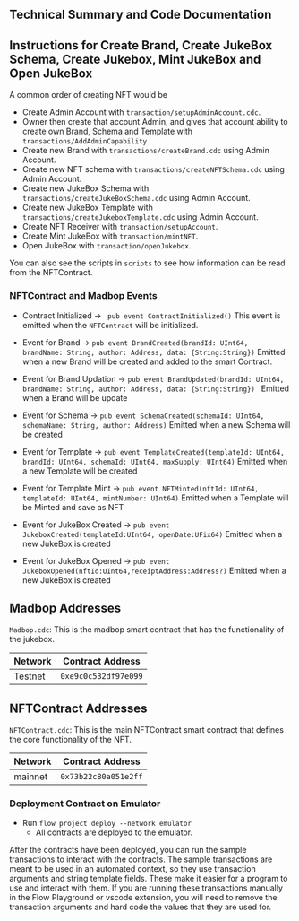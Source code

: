 ## Technical Summary and Code Documentation

## Instructions for Create Brand, Create JukeBox Schema, Create Jukebox, Mint JukeBox and Open JukeBox

A common order of creating NFT would be

- Create Admin Account with `transaction/setupAdminAccount.cdc`.
- Owner then create that account Admin, and gives that account ability to create own Brand, Schema and Template with `transactions/AddAdminCapability`
- Create new Brand with `transactions/createBrand.cdc` using Admin Account.
- Create new NFT schema with `transactions/createNFTSchema.cdc` using Admin Account.
- Create new JukeBox Schema with `transactions/createJukeBoxSchema.cdc` using Admin Account.
- Create new JukeBox Template with `transactions/createJukeboxTemplate.cdc` using Admin Account.
- Create NFT Receiver with `transaction/setupAccount`.
- Create Mint JukeBox with `transaction/mintNFT`.
- Open JukeBox with `transaction/openJukebox`.

You can also see the scripts in `scripts` to see how information
can be read from the NFTContract.

### NFTContract and Madbop Events

- Contract Initialized ->
  ` pub event ContractInitialized()`
  This event is emitted when the `NFTContract` will be initialized.

- Event for Brand ->
  `pub event BrandCreated(brandId: UInt64, brandName: String, author: Address, data: {String:String})`
  Emitted when a new Brand will be created and added to the smart Contract.

- Event for Brand Updation ->
  `pub event BrandUpdated(brandId: UInt64, brandName: String, author: Address, data: {String:String}) `
  Emitted when a Brand will be update

- Event for Schema ->
  `pub event SchemaCreated(schemaId: UInt64, schemaName: String, author: Address)`
  Emitted when a new Schema will be created

- Event for Template ->
  `pub event TemplateCreated(templateId: UInt64, brandId: UInt64, schemaId: UInt64, maxSupply: UInt64)`
  Emitted when a new Template will be created

- Event for Template Mint ->
  `pub event NFTMinted(nftId: UInt64, templateId: UInt64, mintNumber: UInt64)`
  Emitted when a Template will be Minted and save as NFT

- Event for JukeBox Created ->
  `pub event JukeboxCreated(templateId:UInt64, openDate:UFix64)`
  Emitted when a new JukeBox is created

- Event for JukeBox Opened ->
  `pub event JukeboxOpened(nftId:UInt64,receiptAddress:Address?)`
  Emitted when a new JukeBox is created

## Madbop Addresses

`Madbop.cdc`: This is the madbop smart contract that has the functionality of the jukebox.

| Network | Contract Address     |
| ------- | -------------------- |
| Testnet | `0xe9c0c532df97e099` |

## NFTContract Addresses

`NFTContract.cdc`: This is the main NFTContract smart contract that defines the core functionality of the NFT.

| Network | Contract Address     |
| ------- | -------------------- |
| mainnet | `0x73b22c80a051e2ff` |

### Deployment Contract on Emulator

- Run `flow project deploy --network emulator`
  - All contracts are deployed to the emulator.

After the contracts have been deployed, you can run the sample transactions
to interact with the contracts. The sample transactions are meant to be used
in an automated context, so they use transaction arguments and string template
fields. These make it easier for a program to use and interact with them.
If you are running these transactions manually in the Flow Playground or
vscode extension, you will need to remove the transaction arguments and
hard code the values that they are used for.

